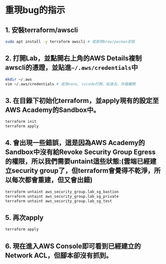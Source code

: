 # 重現bug的指示

## 1. 安裝terraform/awscli
```bash
sudo apt install -y terraform awscli # 或使用brew/pacman安裝
```

## 2. 打開Lab，並點開右上角的AWS Details複制awscli的憑證，並貼進`~/.aws/credentials`中
```bash
mkdir ~/.aws
vim ~/.aws/credentials # 或用nano, vscode打開，貼進去，存檔離開
```

## 3. 在目錄下初始化terraform，並apply現有的設定至AWS Academy的Sandbox中。
```bash
terraform init
terraform apply
```

## 4. 會出現一些錯誤，這是因為AWS Academy的Sandbox中沒有給Revoke Security Group Egress的權限，所以我們需要untaint這些狀態:(雲端已經建立security group了，但terraform會覺得不乾淨，所以每次都會重建，但又會出錯)
```bash
terraform untaint aws_security_group.lab_sg_bastion
terraform untaint aws_security_group.lab_sg_private
terraform untaint aws_security_group.lab_sg_test
```

## 5. 再次apply
```bash
terraform apply
```

## 6. 現在進入AWS Console即可看到已經建立的Network ACL，但腳本卻沒有抓到。
